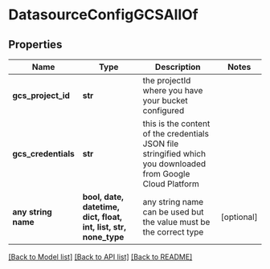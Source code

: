 # DatasourceConfigGCSAllOf


## Properties
Name | Type | Description | Notes
------------ | ------------- | ------------- | -------------
**gcs_project_id** | **str** | the projectId where you have your bucket configured | 
**gcs_credentials** | **str** | this is the content of the credentials JSON file stringified which you downloaded from Google Cloud Platform | 
**any string name** | **bool, date, datetime, dict, float, int, list, str, none_type** | any string name can be used but the value must be the correct type | [optional]

[[Back to Model list]](../README.md#documentation-for-models) [[Back to API list]](../README.md#documentation-for-api-endpoints) [[Back to README]](../README.md)


